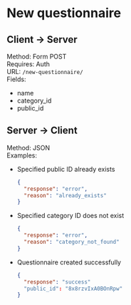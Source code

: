 # New questionnaire

## Client -> Server
Method: Form POST  
Requires: Auth  
URL: `/new-questionnaire/`  
Fields:  
* name
* category_id
* public_id

## Server -> Client
Method: JSON  
Examples:  
* Specified public ID already exists

  ```json
  {
    "response": "error",
    "reason": "already_exists"
  }
  ```

* Specified category ID does not exist

  ```json
  {
    "response": "error",
    "reason": "category_not_found"
  }
  ```

* Questionnaire created successfully

  ```json
  {
    "response": "success"
    "public_id": "8x8rzvIxA0BOnRpw"
  }
  ```

